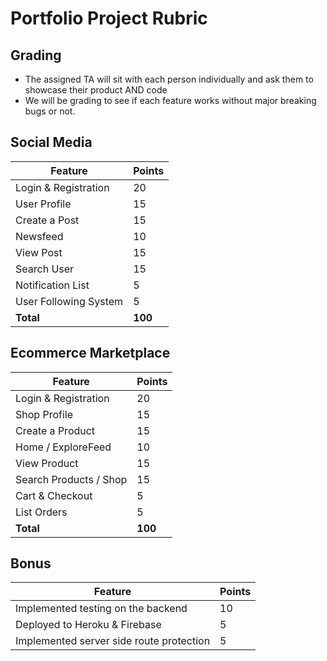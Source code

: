 # Portfolio Project Rubric

## Grading
- The assigned TA will sit with each person individually and ask them to showcase their product AND code
- We will be grading to see if each feature works without major breaking bugs or not.

## Social Media

| Feature | Points |
| ---     | ---    |
| Login & Registration | 20 |
| User Profile | 15 |
| Create a Post | 15 | 
| Newsfeed | 10 |
| View Post | 15 |
| Search User | 15 |
| Notification List | 5 |
| User Following System | 5 |
| **Total** | **100** |

## Ecommerce Marketplace

| Feature | Points |
| ---     | ---    |
| Login & Registration | 20 |
| Shop Profile | 15 |
| Create a Product | 15 | 
| Home / ExploreFeed | 10 |
| View Product | 15 |
| Search Products / Shop | 15 |
| Cart & Checkout | 5 |
| List Orders | 5 |
| **Total** | **100** |

## Bonus

| Feature | Points |
| ---     | ---    |
| Implemented testing on the backend | 10 |
| Deployed to Heroku & Firebase | 5 |
| Implemented server side route protection | 5 |

